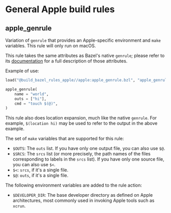 # General Apple build rules

<a name="apple_genrule"></a>
## apple_genrule

Variation of `genrule` that provides an Apple-specific environment and `make`
variables. This rule will only run on macOS.

This rule takes the same attributes as Bazel's native `genrule`; please refer to
its
[documentation](https://bazel.build/versions/master/docs/be/general.html#genrule)
for a full description of those attributes.

Example of use:

```python
load("@build_bazel_rules_apple//apple:apple_genrule.bzl", "apple_genrule")

apple_genrule(
    name = "world",
    outs = ["hi"],
    cmd = "touch $(@)",
)
```

This rule also does location expansion, much like the native `genrule`. For
example, `$(location hi)` may be used to refer to the output in the above
example.

The set of `make` variables that are supported for this rule:

* `$OUTS`: The `outs` list. If you have only one output file, you can also use
  `$@`.
* `$SRCS`: The `srcs` list (or more precisely, the path names of the files
    corresponding to labels in the `srcs` list). If you have only one source
    file, you can also use `$<`.
* `$<`: `srcs`, if it's a single file.
* `$@`: `outs`, if it's a single file.

The following environment variables are added to the rule action:

* `$DEVELOPER_DIR`: The base developer directory as defined on Apple
  architectures, most commonly used in invoking Apple tools such as `xcrun`.
